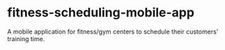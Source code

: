 # fitness-scheduling-mobile-app
A mobile application for fitness/gym centers to schedule their customers' training time.
